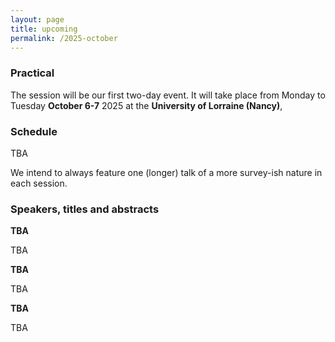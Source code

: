 ```yaml
---
layout: page
title: upcoming
permalink: /2025-october
---
```


### Practical

The session will be our first two-day event. It will take place from Monday to Tuesday **October 6-7** 2025 at the **University of Lorraine (Nancy)**, 



### Schedule

TBA

We intend to always feature one (longer) talk of a more survey-ish nature in each session.

### Speakers, titles and abstracts

**TBA**
<a name="speaker1"></a>

TBA



**TBA**
<a name="speaker2"></a>

TBA


**TBA**
<a name="speaker3"></a>

TBA
